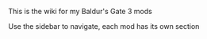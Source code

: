 This is the wiki for my Baldur's Gate 3 mods

Use the sidebar to navigate, each mod has its own section